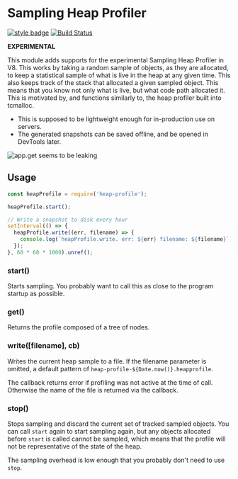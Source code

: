 # Sampling Heap Profiler

[![style badge][gts-image]][gts-url]
[![Build Status][travis-image]][travis-url]

**EXPERIMENTAL**

This module adds supports for the experimental Sampling Heap Profiler in V8.
This works by taking a random sample of objects, as they are allocated, to keep
a statistical sample of what is live in the heap at any given time. This also
keeps track of the stack that allocated a given sampled object. This means that
you know not only what is live, but what code path allocated it. This is
motivated by, and functions similarly to, the heap profiler built into tcmalloc.

* This is supposed to be lightweight enough for in-production use on servers.
* The generated snapshots can be saved offline, and be opened in DevTools later.

![app.get seems to be leaking](doc/devtools-allocation-profile.png)

## Usage

```javascript
const heapProfile = require('heap-profile');

heapProfile.start();

// Write a snapshot to disk every hour
setInterval(() => {
  heapProfile.write((err, filename) => {
    console.log(`heapProfile.write. err: ${err} filename: ${filename}`);
  });
}, 60 * 60 * 1000).unref();
```

### start()

Starts sampling. You probably want to call this as close to the program startup
as possible.

### get()

Returns the profile composed of a tree of nodes.

### write([filename], cb)

Writes the current heap sample to a file. If the filename parameter is omitted,
a default pattern of `heap-profile-${Date.now()}.heapprofile`.

The callback returns error if profiling was not active at the time of call.
Otherwise the name of the file is returned via the callback.

### stop()

Stops sampling and discard the current set of tracked sampled objects. You can
call `start` again to start sampling again, but any objects allocated before
`start` is called cannot be sampled, which means that the profile will not
be representative of the state of the heap.

The sampling overhead is low enough that you probably don't need to use `stop`.


[gts-image]: https://img.shields.io/badge/code%20style-Google-blue.svg
[gts-url]: https://www.npmjs.com/package/gts
[travis-image]: https://travis-ci.org/v8/sampling-heap-profiler.svg?branch=master
[travis-url]: https://travis-ci.org/v8/sampling-heap-profiler
